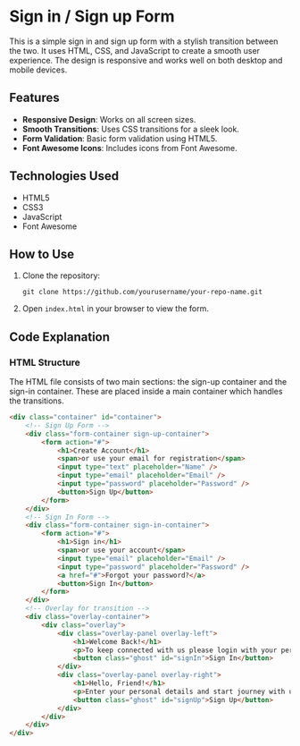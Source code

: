 # Sign in / Sign up Form

This is a simple sign in and sign up form with a stylish transition between the two. It uses HTML, CSS, and JavaScript to create a smooth user experience. The design is responsive and works well on both desktop and mobile devices.

## Features

- **Responsive Design**: Works on all screen sizes.
- **Smooth Transitions**: Uses CSS transitions for a sleek look.
- **Form Validation**: Basic form validation using HTML5.
- **Font Awesome Icons**: Includes icons from Font Awesome.

## Technologies Used

- HTML5
- CSS3
- JavaScript
- Font Awesome

## How to Use

1. Clone the repository:
    ```
    git clone https://github.com/yourusername/your-repo-name.git
    ```
2. Open `index.html` in your browser to view the form.

## Code Explanation

### HTML Structure

The HTML file consists of two main sections: the sign-up container and the sign-in container. These are placed inside a main container which handles the transitions.

```html
<div class="container" id="container">
    <!-- Sign Up Form -->
    <div class="form-container sign-up-container">
        <form action="#">
            <h1>Create Account</h1>
            <span>or use your email for registration</span>
            <input type="text" placeholder="Name" />
            <input type="email" placeholder="Email" />
            <input type="password" placeholder="Password" />
            <button>Sign Up</button>
        </form>
    </div>
    <!-- Sign In Form -->
    <div class="form-container sign-in-container">
        <form action="#">
            <h1>Sign in</h1>
            <span>or use your account</span>
            <input type="email" placeholder="Email" />
            <input type="password" placeholder="Password" />
            <a href="#">Forgot your password?</a>
            <button>Sign In</button>
        </form>
    </div>
    <!-- Overlay for transition -->
    <div class="overlay-container">
        <div class="overlay">
            <div class="overlay-panel overlay-left">
                <h1>Welcome Back!</h1>
                <p>To keep connected with us please login with your personal info</p>
                <button class="ghost" id="signIn">Sign In</button>
            </div>
            <div class="overlay-panel overlay-right">
                <h1>Hello, Friend!</h1>
                <p>Enter your personal details and start journey with us</p>
                <button class="ghost" id="signUp">Sign Up</button>
            </div>
        </div>
    </div>
</div>
